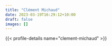 ```yaml
---
title: "Clément Michaud"
date: 2023-03-19T16:29:12+10:00
draft: false
images: []
---
```


{{< profile-details name="clement-michaud" >}}
